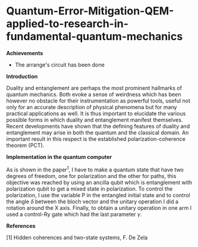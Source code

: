 # Quantum-Error-Mitigation-QEM-applied-to-research-in-fundamental-quantum-mechanics

**Achievements**
- The arrange's circuit has been done

**Introduction**

Duality and entanglement are perhaps the most prominent hallmarks of quantum mechanics. Both evoke a sense of weirdness which has been however no obstacle for their instrumentation as powerful tools, useful not only for an accurate description of physical phenomena but for many practical applications as well. It is thus important to elucidate the various possible forms in which duality and entanglement manifest themselves. Recent developments have shown that the defining features of duality and entanglement may arise in both the quantum and the classical domain. An important result in this respect is the established polarization-coherence theorem (PCT). 

**Implementation in the quantum computer**

As is shown in the paper<sup>1</sup>, I have to make a quantum state that have two degrees of freedom, one for polarization and the other for paths, this objective was reached by using an ancilla qubit which is entanglement with polarization qubit to get a mixed state in polarization. To control the polarization, I use the variable P in the entangled initial state and to control the angle $\delta$  between the bloch vector and the unitary operation I did a rotation around the X axis. Finally, to obtain a unitary operation in one arm I used a control-Ry gate which had the last parameter $\gamma$.

**References**

[1] Hidden coherences and two-state systems, F. De Zela
